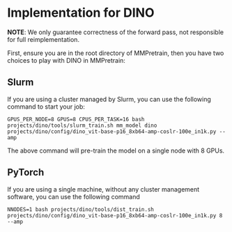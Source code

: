 # Implementation for DINO

**NOTE**: We only guarantee correctness of the forward pass, not responsible for full reimplementation.

First, ensure you are in the root directory of MMPretrain, then you have two choices
to play with DINO in MMPretrain:

## Slurm

If you are using a cluster managed by Slurm, you can use the following command to
start your job:

```shell
GPUS_PER_NODE=8 GPUS=8 CPUS_PER_TASK=16 bash projects/dino/tools/slurm_train.sh mm_model dino projects/dino/config/dino_vit-base-p16_8xb64-amp-coslr-100e_in1k.py --amp
```

The above command will pre-train the model on a single node with 8 GPUs.

## PyTorch

If you are using a single machine, without any cluster management software, you can use the following command

```shell
NNODES=1 bash projects/dino/tools/dist_train.sh projects/dino/config/dino_vit-base-p16_8xb64-amp-coslr-100e_in1k.py 8
--amp
```
